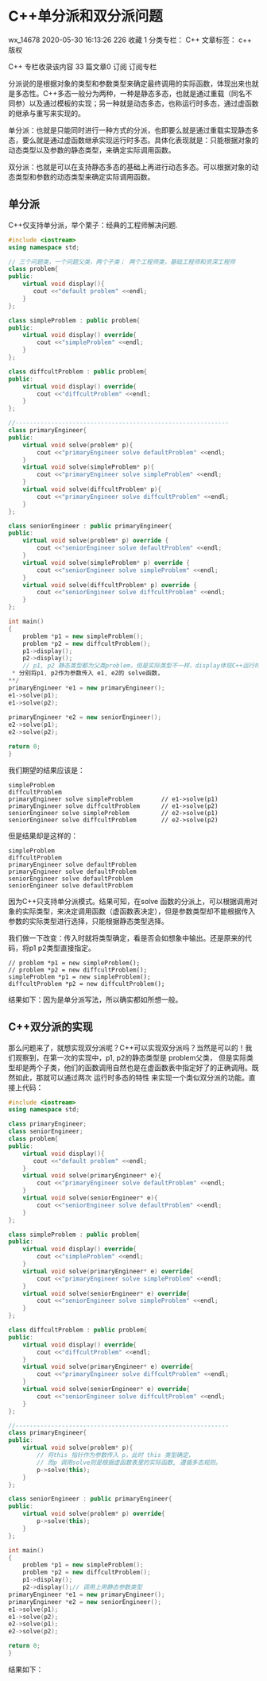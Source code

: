# C++单分派和双分派问题

wx_14678 2020-05-30 16:13:26  226  收藏 1
分类专栏： C++ 文章标签： c++
版权

C++
专栏收录该内容
33 篇文章0 订阅
订阅专栏



分派说的是根据对象的类型和参数类型来确定最终调用的实际函数，体现出来也就是多态性。C++多态一般分为两种，一种是静态多态，也就是通过重载（同名不同参）以及通过模板的实现；另一种就是动态多态，也称运行时多态，通过虚函数的继承与重写来实现的。

单分派：也就是只能同时进行一种方式的分派，也即要么就是通过重载实现静态多态，要么就是通过虚函数继承实现运行时多态。具体化表现就是：只能根据对象的动态类型以及参数的静态类型，来确定实际调用函数。

双分派：也就是可以在支持静态多态的基础上再进行动态多态。可以根据对象的动态类型和参数的动态类型来确定实际调用函数。

## 单分派

C++仅支持单分派，举个栗子：经典的工程师解决问题.
    

```cpp
#include <iostream>
using namespace std;

// 三个问题类，一个问题父类，两个子类； 两个工程师类，基础工程师和资深工程师
class problem{
public:
    virtual void display(){
       cout <<"default problem" <<endl; 
    }
};

class simpleProblem : public problem{
public:
    virtual void display() override{
        cout <<"simpleProblem" <<endl;
    }
};

class diffcultProblem : public problem{
public:
    virtual void display() override{
        cout <<"diffcultProblem" <<endl;
    }
};

//------------------------------------------------------------
class primaryEngineer{
public:
    virtual void solve(problem* p){
        cout <<"primaryEngineer solve defaultProblem" <<endl;
    }
    virtual void solve(simpleProblem* p){
        cout <<"primaryEngineer solve simpleProblem" <<endl;
    }
    virtual void solve(diffcultProblem* p){
        cout <<"primaryEngineer solve diffcultProblem" <<endl;
    }
};

class seniorEngineer : public primaryEngineer{
public:
    virtual void solve(problem* p) override {
        cout <<"seniorEngineer solve defaultProblem" <<endl;
    }
    virtual void solve(simpleProblem* p) override {
        cout <<"seniorEngineer solve simpleProblem" <<endl;
    }
    virtual void solve(diffcultProblem* p) override {
        cout <<"seniorEngineer solve diffcultProblem" <<endl;
    }
};

int main()
{
    problem *p1 = new simpleProblem();
    problem *p2 = new diffcultProblem();
    p1->display();
    p2->display();
    // p1, p2 静态类型都为父类problem，但是实际类型不一样，display体现C++运行时多态/**
 * 分别将p1, p2作为参数传入 e1, e2的 solve函数，
**/
primaryEngineer *e1 = new primaryEngineer();
e1->solve(p1);
e1->solve(p2);
 
primaryEngineer *e2 = new seniorEngineer();
e2->solve(p1);
e2->solve(p2);

return 0;
}
```

我们期望的结果应该是：

```
simpleProblem
diffcultProblem
primaryEngineer solve simpleProblem        // e1->solve(p1)
primaryEngineer solve diffcultProblem      // e1->solve(p2)
seniorEngineer solve simpleProblem         // e2->solve(p1)
seniorEngineer solve diffcultProblem       // e2->solve(p2)
```




但是结果却是这样的：

```
simpleProblem
diffcultProblem
primaryEngineer solve defaultProblem  
primaryEngineer solve defaultProblem 
seniorEngineer solve defaultProblem 
seniorEngineer solve defaultProblem 
```



因为C++只支持单分派模式。结果可知，在solve 函数的分派上，可以根据调用对象的实际类型，来决定调用函数（虚函数表决定），但是参数类型却不能根据传入参数的实际类型进行选择，只能根据静态类型选择。 

我们做一下改变：传入时就将类型确定，看是否会如想象中输出。还是原来的代码，将p1 p2类型直接指定。

```
// problem *p1 = new simpleProblem();
// problem *p2 = new diffcultProblem();
simpleProblem *p1 = new simpleProblem();
diffcultProblem *p2 = new diffcultProblem();
```


结果如下：因为是单分派写法，所以确实都如所想一般。



## C++双分派的实现
那么问题来了，就想实现双分派呢？C++可以实现双分派吗？当然是可以的！我们观察到，在第一次的实现中，p1, p2的静态类型是 problem父类， 但是实际类型却是两个子类，他们的函数调用自然也是在虚函数表中指定好了的正确调用。既然如此，那就可以通过两次 运行时多态的特性 来实现一个类似双分派的功能。直接上代码：   

```cpp
#include <iostream>
using namespace std;

class primaryEngineer;
class seniorEngineer;
class problem{
public:
    virtual void display(){
       cout <<"default problem" <<endl; 
    }
    virtual void solve(primaryEngineer* e){
        cout <<"primaryEngineer solve defaultProblem" <<endl;
    }
    virtual void solve(seniorEngineer* e){
        cout <<"seniorEngineer solve defaultProblem" <<endl;
    }
};

class simpleProblem : public problem{
public:
    virtual void display() override{
        cout <<"simpleProblem" <<endl;
    }
    virtual void solve(primaryEngineer* e) override{
        cout <<"primaryEngineer solve simpleProblem" <<endl;
    }
    virtual void solve(seniorEngineer* e) override{
        cout <<"seniorEngineer solve simpleProblem" <<endl;
    }
};

class diffcultProblem : public problem{
public:
    virtual void display() override{
        cout <<"diffcultProblem" <<endl;
    }
    virtual void solve(primaryEngineer* e) override{
        cout <<"primaryEngineer solve diffcultProblem" <<endl;
    }
    virtual void solve(seniorEngineer* e) override{
        cout <<"seniorEngineer solve diffcultProblem" <<endl;
    }
};

//------------------------------------------------------------
class primaryEngineer{
public:
    virtual void solve(problem* p){
        // 将this 指针作为参数传入 p，此时 this 类型确定，
        // 而p 调用solve则是根据虚函数表里的实际函数, 遵循多态规则。
        p->solve(this);
    }
};

class seniorEngineer : public primaryEngineer{
public:
    virtual void solve(problem* p) override{
        p->solve(this);
    }
};

int main()
{
    problem *p1 = new simpleProblem();
    problem *p2 = new diffcultProblem();
    p1->display();
    p2->display();// 调用上用静态参数类型
primaryEngineer *e1 = new primaryEngineer();
primaryEngineer *e2 = new seniorEngineer();
e1->solve(p1);
e1->solve(p2);
e2->solve(p1);
e2->solve(p2);

return 0;
}
```


结果如下：





